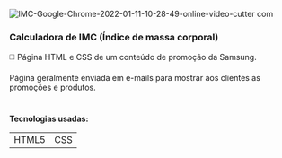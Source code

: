 ![IMC-Google-Chrome-2022-01-11-10-28-49-_online-video-cutter com_](https://user-images.githubusercontent.com/78287356/148952586-79e9da34-c042-4f7b-8397-693bf6fde09b.gif)

### Calculadora de IMC (Índice de massa corporal)

◻️ Página HTML e CSS de um conteúdo de promoção da Samsung.

Página geralmente enviada em e-mails para mostrar aos clientes as promoções e produtos.

#
**Tecnologias usadas:**
<table>
  <tr>
    <td>HTML5</td>
    <td>CSS</td>
  </tr>
</table>
